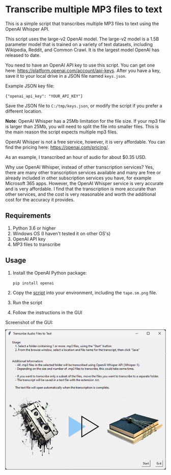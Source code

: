 # Transcribe multiple MP3 files to text

This is a simple script that transcribes multiple MP3 files to text using the OpenAI Whisper API.

This script uses the large-v2 OpenAI model. The large-v2 model is a 1.5B parameter model that is trained on a variety of text datasets, including Wikipedia, Reddit, and Common Crawl. It is the largest model OpenAI has released to date.

You need to have an OpenAI API key to use this script. You can get one here: https://platform.openai.com/account/api-keys. After you have a key, save it to your local drive in a JSON file named `keys.json`. 

Example JSON key file:

`{"openai_api_key": "YOUR_API_KEY"}`

Save the JSON file to `C:/tmp/keys.json`, or modify the script if you prefer a different location.

**Note**: OpenAI Whisper has a 25Mb limitation for the file size. If your mp3 file is larger than 25Mb, you will need to split the file into smaller files. This is the main reason the script expects multiple mp3 files.

OpenAI Whisper is not a free service, however, it is very affordable. You can find the pricing here: https://openai.com/pricing/.

As an example, I transcribed an hour of audio for about $0.35 USD.

Why use OpenAI Whisper, instead of other transcription services?
Yes, there are many other transcription services available and many are free or already included in other subscription services you have, for example Microsoft 365 apps. However, the OpenAI Whisper service is very accurate and is very affordable. I find that the transcription is more accurate than other services, and the cost is very reasonable and worth the additional cost for the accuracy it provides.

## Requirements

1. Python 3.6 or higher
2. Windows OS (I haven't tested it on other OS's)
3. OpenAI API key 
4. MP3 files to transcribe

## Usage

1. Install the OpenAI Python package:

    `pip install openai`

2. Copy the [script](https://github.com/HaroldMitts/transcriber/blob/main/tk-audio-text.py) into your environment, including the `tape.sm.png` file.

3. Run the script

4. Follow the instructions in the GUI

Screenshot of the GUI:

![Screenshot of the GUI](https://github.com/HaroldMitts/transcriber/blob/main/Screenshot.png)